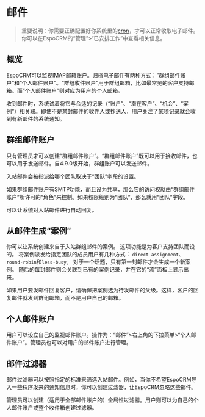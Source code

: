 # 邮件

> 重要说明：你需要正确配置好你系统里的[cron](https://github.com/espocrm/documentation/blob/master/i18n/zh_CN/administration/server-configuration.md#setup-a-crontab)，才可以正常收取电子邮件。你可以在EspoCRM的“管理”>“已安排工作”中查看相关信息。

## 概览

EspoCRM可以监视IMAP邮箱账户。归档电子邮件有两种方式：“群组邮件账户”和“个人邮件账户”。“群组收件账户”用于群组邮箱，比如最常见的客户支持邮箱。而“个人邮件账户”则对应为用户的个人邮箱。

收到邮件时，系统试着将它与合适的记录（“账户”、“潜在客户”、“机会”、“案例”）相关联。即使不是某封邮件的收件人或抄送人，用户关注了某项记录就会收到有新邮件的系统通知。

## 群组邮件账户

只有管理员才可以创建“群组邮件账户”。“群组邮件账户”既可以用于接收邮件，也可以用于发送邮件。自4.9.0版开始，群组账户可以发送邮件。

入站邮件会被指派给哪个团队取决于“团队”字段的设置。

如果群组邮件账户有SMTP功能，而且设为共享，那么它的访问权就由“群组邮件账户”所许可的“角色”来控制。如果权限级别为“团队”，那么就用“团队”字段。

可以让系统对入站邮件进行自动回复。

## 从邮件生成“案例”

你可以让系统创建来自于入站群组邮件的案例。
这项功能是为客户支持团队而设的。
将案例派发给指定团队的成员用户有几种方式：
`direct assignment`、`round-robin`和`less-busy`。
对于一个话题，只有第一封邮件才会生成一个新案例。
随后的每封邮件则会关联到已有的案例记录，并在它的“流”面板上显示出来。

如果用户要发邮件回复客户，请确保把案例选为待发邮件的父级。这样，客户的回复邮件就发到群组邮箱，而不是用户自己的邮箱。

## 个人邮件账户

用户可以设立自己的监视邮件账户。操作为：“邮件”>右上角的下拉菜单>“个人邮件账户”。管理员也可以对用户的邮件账户进行管理。

## 邮件过滤器

邮件过滤器可以按照指定的标准来筛选入站邮件。例如，当你不希望EspoCRM导入一些程序发来的通知信息时，你可以创建过滤器，让EspoCRM忽略这些邮件。

管理员可以创建（适用于全部邮件账户的）全局性过滤器。用户则可以为自己的个人邮件账户或整个收件箱创建过滤器。

